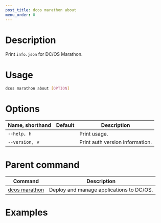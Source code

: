 ```yaml
---
post_title: dcos marathon about
menu_order: 0
---
```


# Description
Print `info.json` for DC/OS Marathon.

# Usage

```bash
dcos marathon about [OPTION]
```

# Options

| Name, shorthand | Default | Description |
|---------|-------------|-------------|
| `--help, h`   |             |  Print usage. |
| `--version, v`   |             | Print auth version information. |

# Parent command

| Command | Description |
|---------|-------------|
| [dcos marathon](/docs/1.9/usage/cli/command-reference/dcos-marathon/) | Deploy and manage applications to DC/OS. |

# Examples